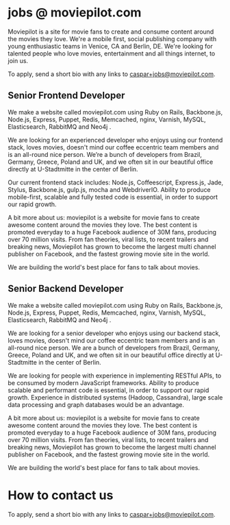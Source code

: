 # jobs @ moviepilot.com

Moviepilot is a site for movie fans to create and consume content around
the movies they love. We're a mobile first, social publishing company
with young enthusiastic teams in Venice, CA and Berlin, DE. We're
looking for talented people who love movies, entertainment and all
things internet, to join us.

To apply, send a short bio with any links to caspar+jobs@moviepilot.com.

## Senior Frontend Developer

We make a website called moviepilot.com using Ruby on Rails,
Backbone.js, Node.js, Express, Puppet, Redis, Memcached, nginx, Varnish,
MySQL, Elasticsearch, RabbitMQ and Neo4j .

We are looking for an experienced developer who enjoys using our
frontend stack, loves movies, doesn't mind our coffee eccentric team
members and is an all-round nice person. We’re a bunch of developers
from Brazil, Germany, Greece, Poland and UK, and we often sit in our
beautiful office directly at U-Stadtmitte in the center of Berlin.

Our current frontend stack includes: Node.js, Coffeescript, Express.js,
Jade, Stylus, Backbone.js, gulp.js, mocha and WebdriverIO.
Ability to produce mobile-first, scalable and fully tested code is
essential, in order to support our rapid growth.

A bit more about us: moviepilot is a website for movie fans to create
awesome content around the movies they love. The best content is
promoted everyday to a huge Facebook audience of 30M fans, producing
over 70 million visits. From fan theories, viral lists, to recent
trailers and breaking news, Moviepilot has grown to become the largest
multi channel publisher on Facebook, and the fastest growing movie site
in the world.

We are building the world's best place for fans to talk about movies.

## Senior Backend Developer

We make a website called moviepilot.com using Ruby on Rails,
Backbone.js, Node.js, Express, Puppet, Redis, Memcached, nginx, Varnish,
MySQL, Elasticsearch, RabbitMQ and Neo4j .

We are looking for a senior developer who enjoys using our backend
stack, loves movies, doesn't mind our coffee eccentric team members and
is an all-round nice person. We are a bunch of developers from Brazil,
Germany, Greece, Poland and UK, and we often sit in our beautiful office
directly at U-Stadtmitte in the center of Berlin.

We are looking for people with experience in implementing RESTful APIs,
to be consumed by modern JavaScript frameworks. Ability to produce
scalable and performant code is essential, in order to support our rapid
growth.
Experience in distributed systems (Hadoop, Cassandra), large scale data
processing and graph databases would be an advantage.

A bit more about us: moviepilot is a website for movie fans to create
awesome content around the movies they love. The best content is
promoted everyday to a huge Facebook audience of 30M fans, producing
over 70 million visits. From fan theories, viral lists, to recent
trailers and breaking news, Moviepilot has grown to become the largest
multi channel publisher on Facebook, and the fastest growing movie site
in the world.

We are building the world's best place for fans to talk about movies.

# How to contact us

To apply, send a short bio with any links to caspar+jobs@moviepilot.com.
